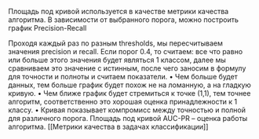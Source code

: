 Площадь под кривой используется в качестве метрики качества алгоритма. В зависимости от выбранного порога, можно построить график Precision-Recall

Проходя каждый раз по разным thresholds, мы пересчитываем значения precision и recall.
Если порог 0.4, то считаем: все что равно или больше этого значения будет являться 1 классом, далее мы сравниваем это значение с истинным, после чего заносим в формулу для точности и полноты и считаем показатели.
• Чем больше будет данных, тем больше график будет похож не на ломанную, а на гладкую кривую.
• Чем ближе график будет стремиться к точке (1,1), тем точнее алгоритм, соответственно это хорошая оценка принадлежности к 1 классу.
• Кривая показывает компромисс между точностью и полной для различного порога.
Площадь под кривой AUC-PR – оценка работы
алгоритма.
[[Метрики качества в задачах классификации]]